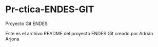 # Pr-ctica-ENDES-GIT
Proyecto Git ENDES

Este es el archivo README del proyecto ENDES Git creado por Adrián Arjona
